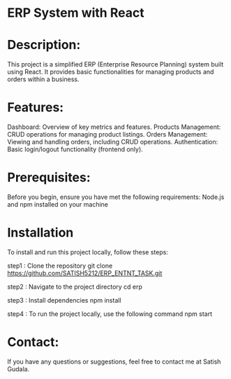 # ERP System with React

# Description:
  This project is a simplified ERP (Enterprise Resource Planning) system built using React. It provides basic functionalities for managing products and orders within a business.

# Features:
  Dashboard: Overview of key metrics and features.
  Products Management: CRUD operations for managing product listings.
  Orders Management: Viewing and handling orders, including CRUD operations.
  Authentication: Basic login/logout functionality (frontend only).

# Prerequisites:
  Before you begin, ensure you have met the following requirements:
  Node.js and npm installed on your machine

# Installation
  To install and run this project locally, follow these steps:

  step1 : Clone the repository
  git clone https://github.com/SATISH5212/ERP_ENTNT_TASK.git

  step2 : Navigate to the project directory
  cd erp

  step3 : Install dependencies
  npm install

  step4 : To run the project locally, use the following command
  npm start

# Contact:
If you have any questions or suggestions, feel free to contact me at Satish Gudala.





